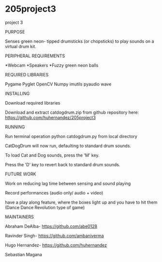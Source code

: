 # 205project3
project 3

PURPOSE

Senses green neon- tipped drumsticks (or chopsticks) to play sounds on a virtual drum kit.

PERIPHERAL REQUIREMENTS

*Webcam
*Speakers
*Fuzzy green neon balls

REQUIRED LIBRARIES

Pygame
Pyglet
OpenCV
Numpy
imutils
pyaudio
wave


INSTALLING

Download required libraries

Download and extract catdogdrum.zip from github repository here: https://github.com/huhernandez/205project3


RUNNING

Run terminal operation python catdogdrum.py from local directory

CatDogDrum will now run, defaulting to standard drum sounds.

To load Cat and Dog sounds, press the 'M' key.

Press the 'D' key to revert back to standard drum sounds.


FUTURE WORK

Work on reducing lag time between sensing and sound playing

Record performances (audio only/ audio + video)

have a play along feature, where the boxes light up and you have to hit them (Dance Dance Revolution type of game)


MAINTAINERS

Abraham DeAlba- https://github.com/abe0128

Ravinder Singh- https://github.com/ambaniverma

Hugo Hernandez- https://github.com/huhernandez

Sebastian Magana
